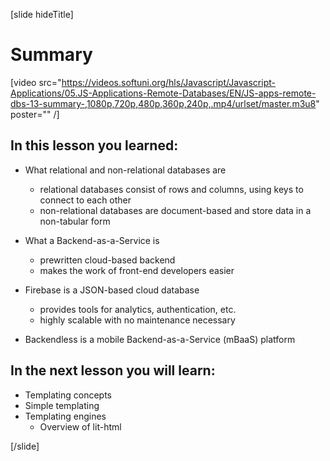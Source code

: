 [slide hideTitle]
# Summary

[video src="https://videos.softuni.org/hls/Javascript/Javascript-Applications/05.JS-Applications-Remote-Databases/EN/JS-apps-remote-dbs-13-summary-,1080p,720p,480p,360p,240p,.mp4/urlset/master.m3u8" poster="" /]

## In this lesson you learned:

- What relational and non-relational databases are
   * relational databases consist of rows and columns, using keys to connect to each other
   * non-relational databases are document-based and store data in a non-tabular form

- What a Backend-as-a-Service is
  * prewritten cloud-based backend
  * makes the work of front-end developers easier

- Firebase is a JSON-based cloud database
  * provides tools for analytics, authentication, etc.
  * highly scalable with no maintenance necessary

- Backendless is a mobile Backend-as-a-Service (mBaaS) platform

## In the next lesson you will learn:

- Templating concepts
- Simple templating
- Templating engines
  * Overview of lit-html

[/slide]
